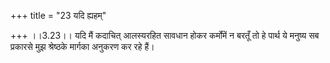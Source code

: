+++
title = "23 यदि ह्यहम्"

+++
।।3.23।। यदि मैं कदाचित् आलस्यरहित सावधान होकर कर्मोंमें न बरतूँ तो हे
पार्थ ये मनुष्य सब प्रकारसे मुझ श्रेष्ठके मार्गका अनुकरण कर रहे हैं।
